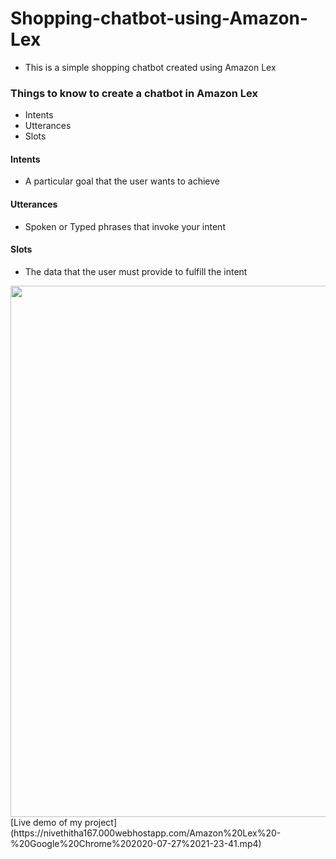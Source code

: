 # Shopping-chatbot-using-Amazon-Lex
+ This is a simple shopping chatbot created using Amazon Lex

### Things to know to create a chatbot in Amazon Lex
+ Intents
+ Utterances
+ Slots

#### Intents
+ A particular goal that the user wants to achieve
#### Utterances
+ Spoken or Typed phrases that invoke your intent
#### Slots
+ The data that the user must provide to fulfill the intent
<img src="https://nivethitha167.000webhostapp.com/awsimage_new.JPG" width="850">
[Live demo of my project](https://nivethitha167.000webhostapp.com/Amazon%20Lex%20-%20Google%20Chrome%202020-07-27%2021-23-41.mp4)

